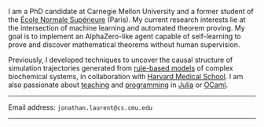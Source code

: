 I am a PhD candidate at Carnegie Mellon University and a
former student of the [École Normale Supérieure](http://www.ens.fr/en) (Paris).
My current research interests lie at the intersection of machine learning and automated theorem proving. My goal is to implement an AlphaZero-like agent capable of self-learning to prove and discover mathematical theorems without human supervision.

Previously, I developed techniques to uncover
the causal structure of simulation trajectories generated from
[rule-based models](https://kappalanguage.org/)
of complex biochemical systems, in collaboration with
[Harvard Medical School](https://fontana.hms.harvard.edu/).
I am also passionate about [teaching](/cv.html#teaching) and
[programming](/index.html#software) in [Julia](https://julialang.org/) or [OCaml](https://ocaml.org/).

------------------ -----------------------------
Email address:     `jonathan.laurent@cs.cmu.edu`
------------------ -----------------------------